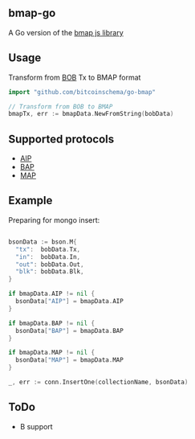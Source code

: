## bmap-go

A Go version of the [bmap js library](https://github.com/bitcoinschema/bmap/)

## Usage

Transform from [BOB](https://github.com/bitcoinschema/go-bob) Tx to BMAP format

```go
import "github.com/bitcoinschema/go-bmap"

// Transform from BOB to BMAP
bmapTx, err := bmapData.NewFromString(bobData)
```

## Supported protocols

- [AIP](https://github.com/bitcoinschema/go-aip)
- [BAP](https://github.com/bitcoinschema/go-bap)
- [MAP](https://github.com/bitcoinschema/go-map)

## Example

Preparing for mongo insert:

```go

bsonData := bson.M{
  "tx":  bobData.Tx,
  "in":  bobData.In,
  "out": bobData.Out,
  "blk": bobData.Blk,
}

if bmapData.AIP != nil {
  bsonData["AIP"] = bmapData.AIP
}

if bmapData.BAP != nil {
  bsonData["BAP"] = bmapData.BAP
}

if bmapData.MAP != nil {
  bsonData["MAP"] = bmapData.MAP
}

_, err := conn.InsertOne(collectionName, bsonData)
```

## ToDo

- B support
